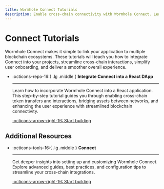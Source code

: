 ```yaml
---
title: Wormhole Connect Tutorials
description: Enable cross-chain connectivity with Wormhole Connect. Learn integration and simplify user experiences across multiple blockchains.
---
```


# Connect Tutorials

Wormhole Connect makes it simple to link your application to multiple blockchain ecosystems. These tutorials will teach you how to integrate Connect into your projects, streamline cross-chain interactions, simplify user onboarding, and deliver a smoother overall experience.

<div class="grid cards" markdown>

-   :octicons-repo-16:{ .lg .middle } **Integrate Connect into a React DApp**

    ---

    Learn how to incorporate Wormhole Connect into a React application. This step-by-step tutorial guides you through enabling cross-chain token transfers and interactions, bridging assets between networks, and enhancing the user experience with streamlined blockchain connectivity.

    [:octicons-arrow-right-16: Start building](/docs/tutorials/by-product/connect/react-dapp/)

</div>

## Additional Resources

<div class="grid cards" markdown>

-   :octicons-tools-16:{ .lg .middle } **Connect**

    ---

    Get deeper insights into setting up and customizing Wormhole Connect. Explore advanced guides, best practices, and configuration tips to streamline your cross-chain integrations.

    [:octicons-arrow-right-16: Start building](/docs/build/applications/connect/)

</div>